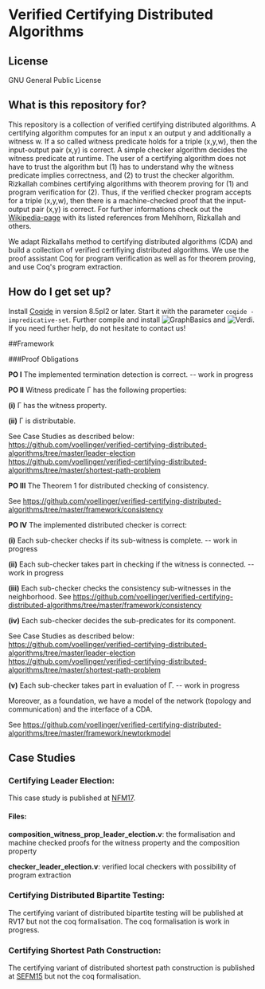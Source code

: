 # Verified Certifying Distributed Algorithms

## License
GNU General Public License

## What is this repository for?

This repository is a collection of verified certifying distributed 
algorithms. A certifying algorithm computes for an input x an output y and 
additionally a witness w. If a so called witness predicate holds for a
triple (x,y,w), then the input-output pair (x,y) is correct. 
A simple checker algorithm decides the witness predicate at runtime.
The user of a certifying algorithm does not have to trust the algorithm but 
(1) has to understand why the witness predicate implies correctness, and
(2) to trust the checker algorithm. 
Rizkallah combines certifying algorithms with theorem proving for (1) and
program verification for (2). Thus, if the verified checker program
accepts for a triple (x,y,w), then there is a machine-checked proof that the
input-output pair (x,y) is correct.
For further informations check out the [Wikipedia-page](https://en.wikipedia.org/wiki/Certifying_algorithm) 
with its listed references from Mehlhorn, Rizkallah and others.

We adapt Rizkallahs method to certifying distributed algorithms (CDA) and build a
collection of verified certifiying distributed algorithms.
We use the proof assistant Coq for program verification as well as for
theorem proving, and use Coq's program extraction.


## How do I get set up?

Install [Coqide](https://coq.inria.fr/download) in version 8.5pl2 or 
later. Start it with the parameter `coqide -impredicative-set`. Further 
compile and install ![GraphBasics](https://github.com/coq-contribs/graph-basics) and ![Verdi](http://verdi.uwplse.org/). If you need further help, do not hesitate to contact us!


##Framework

###Proof Obligations

**PO I**
The implemented termination detection is correct.
 -- work in progress

**PO II**
Witness predicate Γ has the following properties:

**(i)** Γ has the witness property.

**(ii)** Γ is distributable.

See Case Studies as described below:
https://github.com/voellinger/verified-certifying-distributed-algorithms/tree/master/leader-election
https://github.com/voellinger/verified-certifying-distributed-algorithms/tree/master/shortest-path-problem


**PO III** The Theorem 1 for distributed checking of consistency.

See https://github.com/voellinger/verified-certifying-distributed-algorithms/tree/master/framework/consistency


**PO IV** The implemented distributed checker is correct:

**(i)** Each sub-checker checks if its sub-witness is complete.
-- work in progress

**(ii)** Each sub-checker takes part in checking if the witness is connected.
-- work in progress


**(iii)** Each sub-checker checks the consistency sub-witnesses in the 
neighborhood.
See https://github.com/voellinger/verified-certifying-distributed-algorithms/tree/master/framework/consistency

**(iv)** Each sub-checker decides the sub-predicates for its component.

See Case Studies as described below:
https://github.com/voellinger/verified-certifying-distributed-algorithms/tree/master/leader-election
https://github.com/voellinger/verified-certifying-distributed-algorithms/tree/master/shortest-path-problem

**(v)** Each sub-checker takes part in evaluation of Γ.
-- work in progress

Moreover, as a foundation, we have a model of the network (topology and communication) and the interface of a
CDA.

See https://github.com/voellinger/verified-certifying-distributed-algorithms/tree/master/framework/newtorkmodel


## Case Studies

### Certifying Leader Election:
This case study is published at [NFM17](https://link.springer.com/chapter/10.1007%2F978-3-319-57288-8_27).

#### Files:

**composition_witness_prop_leader_election.v**:
the formalisation and machine checked proofs for the witness property and the
composition property

**checker_leader_election.v**:
verified local checkers with possibility of program extraction


### Certifying Distributed Bipartite Testing:
The certifying variant of distributed bipartite testing will be 
published at RV17 but not the coq formalisation.
The coq formalisation is work in progress.


### Certifying Shortest Path Construction:
The certifying variant of distributed shortest path construction is
published at [SEFM15](https://link.springer.com/chapter/10.1007%2F978-3-319-22969-0_14) but not the coq formalisation.



